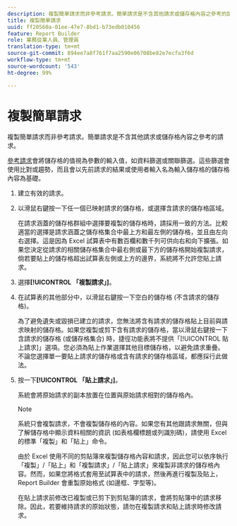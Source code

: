 ```yaml
---
description: 複製簡單請求而非參考請求。簡單請求是不含其他請求或儲存格內容之參考的請求。
title: 複製簡單請求
uuid: ff20560a-01ee-47e7-8bd1-b73edb010456
feature: Report Builder
role: 業務從業人員、管理員
translation-type: tm+mt
source-git-commit: 894ee7a8f761f7aa2590e06708be82e7ecfa3f6d
workflow-type: tm+mt
source-wordcount: '543'
ht-degree: 99%

---
```



# 複製簡單請求

複製簡單請求而非參考請求。簡單請求是不含其他請求或儲存格內容之參考的請求。

[參考請求](/help/analyze/report-builder/manage-requests/c-copy-requests/t-copy-referential-requests.md)會將儲存格的值視為參數的輸入值，如資料篩選或關聯篩選。這些篩選會使用比對或趨勢，而且會以先前請求的結果或使用者輸入名為輸入儲存格的儲存格內容為基礎。
1. 建立有效的請求。
1. 以滑鼠右鍵按一下任一個已映射請求的儲存格，或選擇含請求的儲存格區域。

   在請求涵蓋的儲存格群組中選擇要複製的儲存格時，請採用一致的方法。比較適當的選擇是請求涵蓋之儲存格集合中最上方和最左側的儲存格，並且由左向右選擇。這是因為 Excel 試算表中有數百欄和數千列可供向右和向下擴張。如果您決定從請求的相關儲存格集合中最右側或最下方的儲存格開始複製請求，倘若要貼上的儲存格超出試算表左側或上方的邊界，系統將不允許您貼上請求。
1. 選擇&#x200B;**[!UICONTROL 「複製請求」]**。
1. 在試算表的其他部分中，以滑鼠右鍵按一下空白的儲存格 (不含請求的儲存格)。

   為了避免遺失或毀損已建立的請求，您無法將含有請求的儲存格貼上目前與請求映射的儲存格。如果您複製或剪下含有請求的儲存格，當以滑鼠右鍵按一下含請求的儲存格 (或儲存格集合) 時，捷徑功能表將不提供「[!UICONTROL 貼上請求]」選項。您必須為貼上作業選擇其他目標儲存格，以避免請求重疊。不論您選擇單一要貼上請求的儲存格或含有請求的儲存格區域，都應採行此做法。
1. 按一下&#x200B;**[!UICONTROL 「貼上請求」]**。

   系統會將原始請求的副本放置在位置與原始請求相對的儲存格內。

   >[!NOTE]
   >
   >系統只會複製請求，不會複製儲存格的內容。如果您有其他跟請求無關，但與了解儲存格中顯示資料相關的資訊 (如表格欄標題或列識別碼)，請使用 Excel 的標準「複製」和「貼上」命令。

   由於 Excel 使用不同的剪貼簿來複製儲存格內容和請求，因此您可以依序執行「複製」/「貼上」和「複製請求」/「貼上請求」來複製非請求的儲存格內容。然而，如果您將格式套用至試算表中的請求，然後再進行複製及貼上，Report Builder 會重製原始格式 (如邊框、字型等)。

   在貼上請求前修改已複製或已剪下到剪貼簿的請求，會將剪貼簿中的請求移除。因此，若要維持請求的原始狀態，請勿在複製請求和貼上請求時修改請求。
